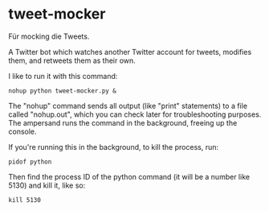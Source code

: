 tweet-mocker
============

Für mocking die Tweets.

A Twitter bot which watches another Twitter account for tweets, modifies them, and retweets them as their own.

I like to run it with this command:

    nohup python tweet-mocker.py &
    
The "nohup" command sends all output (like "print" statements) to a file called "nohup.out", which you can check later for troubleshooting purposes. The ampersand runs the command in the background, freeing up the console.

If you're running this in the background, to kill the process, run:

    pidof python
    
Then find the process ID of the python command (it will be a number like 5130) and kill it, like so:

    kill 5130
